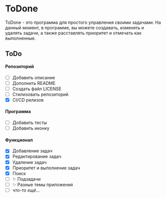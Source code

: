 # ToDone
ToDone - это программа для простого управления своими задачами. На данный момент, в программе, вы можете создавать, изменять и удалять задачи, а также расставлять приоритет и отмечать как выполненные.

## ToDo
#### Репозиторий
- [ ] Добавить описание
- [ ] Дополнить README
- [ ] Создать файл LICENSE
- [ ] Стилизовать репозиторий
- [x] CI/CD релизов
#### Программа
- [ ] Добавить тесты
- [ ] Добавить иконку
#### Функционал
- [x] Добавление задач
- [x] Редактирование задач
- [x] Удаление задач
- [x] Приоритет и выполнение задач
- [x] Поиск
- [ ] ✨ Подзадачи
- [ ] ✨ Разные темы приложения
- [ ] *что-то ещё...*